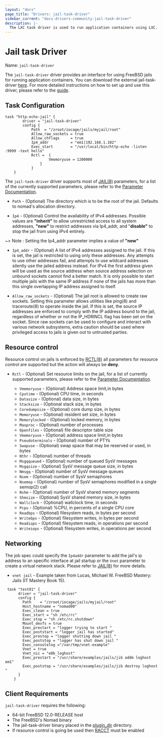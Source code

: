 ```yaml
---
layout: "docs"
page_title: "Drivers: jail-task-driver"
sidebar_current: "docs-drivers-community-jail-task-driver"
description: |-
  The LXC task driver is used to run application containers using LXC.
---
```


# Jail task Driver

Name: `jail-task-driver`

The `jail-task-driver` driver provides an interface for using FreeBSD jails for running application
containers. You can download the external jail-task-driver [here][jail-task-driver]. For more detailed instructions on how to set up and use this driver, please refer to the [guide][jail-task-guide].

## Task Configuration

```hcl
task "http-echo-jail" {
		driver = "jail-task-driver"
		config {
			Path  = "/zroot/iocage/jails/myjail/root"
			Allow_raw_sockets = true
			Allow_chflags     = true
			Ip4_addr          = "em1|192.168.1.102"
			Exec_start        = "/usr/local/bin/http-echo -listen :9999 -text hello"
			Rctl =  {
					Vmemoryuse = 1200000
				}
			}
    }
```

The `jail-task-driver` driver supports most of [JAIL(8)][JAIL(8)] parameters, for a list of the currently supported parameters, please refer to the [Parameter Documentation][parameter-doc].

* `Path` - (Optional) The directory which is to be the root of the jail.
  Defaults to nomad's allocation directory.

* `Ip4` - (Optional) Control the availability of IPv4 addresses.  Possible values are
  **"inherit"** to allow unrestricted access to all system addresses,
  **"new"** to restrict addresses via Ip4_addr, and "**disable"** to stop
  the jail from using IPv4 entirely. 

~> Note : Setting the Ip4_addr parameter implies a value of **"new"**

* `Ip4_addr` - (Optional) A list of IPv4 addresses assigned to the jail.  If this is set,
  the jail is restricted to using only these addresses.  Any attempts to use other addresses fail,
  and attempts to use wildcard addresses silently use the jailed address instead.  For
  IPv4 the first address given will be used as the source address when source address selection on
  unbound sockets cannot find a better match.  It is only possible to start multiple jails with
  the same IP address if none of the jails has more than this
  single overlapping IP address assigned to itself.
 
* `Allow_raw_sockets` - (Optional)  The jail root is allowed to create raw sockets.  Setting
  this parameter allows utilities like ping(8) and traceroute(8) to operate inside the jail.
  If this is set, the source IP addresses are enforced to comply with the IP address bound to the jail,
  regardless of whether or not the IP_HDRINCL flag has been set on the socket.
  Since raw sockets can be used to configure and interact with various network subsystems, extra caution 
  should be used where privileged access to jails is given out to untrusted parties.

## Resource control

Resource control on jails is enforced by [RCTL(8)][rctl-doc] all parameters for resource control
are supported but the action will always be **deny**.  


* `Rctl` - (Optional) Set resource limits on the jail, for a list of currently supported parameters, please refer to the [Parameter Documentation][parameter-doc].

	* `Vmemoryuse`   - (Optional) Address space limit,in bytes  
	* `Cputime`      - (Optional) CPU time, in seconds
	* `Datasize`     - (Optional)  data	size, in bytes
	* `Stacksize`    - (Optional   stack size, in bytes
	* `Coredumpsize` - (Optional)	   core	dump size, in bytes
	* `Memoryuse`    - (Optional)	   resident set size, in bytes
	* `Memorylocked` - (Optional)	   locked memory, in bytes
	* `Maxproc`      - (Optional)		   number of processes
	* `Openfiles`    - (Optional)	   file	descriptor table size
	* `Vmemoryuse`   - (Optional) 	   address space limit,in bytes
	* `Pseudoterminals`  - (Optional)	   number of PTYs
	* `Swapuse`  - (Optional)		   swap	space that may be reserved or used, in bytes
	* `Nthr`  - (Optional)		   number of threads
	* `Msgqqueued`  - (Optional) 	   number of queued SysV messages
	* `Msgqsize`  - (Optional)	   SysV	message	queue size, in bytes
	* `Nmsgq`  - (Optional)		   number of SysV message queues
	* `Nsem`  - (Optional)		   number of SysV semaphores
	* `Nsemop`  - (Optional)		   number of SysV semaphores modified in a single semop(2) call
	* `Nshm`  - (Optional)		   number of SysV shared memory	segments
	* `Shmsize`  - (Optional)		   SysV	shared memory size, in bytes
	* `Wallclock`  - (Optional)	   wallclock time, in seconds
	* `Pcpu`  - (Optional)		   %CPU, in percents of	a single CPU core
	* `Readbps`  - (Optional)		   filesystem reads, in	bytes per second
	* `Writebps`  - (Optional)	   filesystem writes, in bytes per second
	* `Readiops`  - (Optional)	   filesystem reads, in	operations per second
	* `Writeiops`  - (Optional)	   filesystem writes, in operations per	second


## Networking

The job spec could specify the `Ip4addr` parameter to add the jail's ip address to an specific interface at jail
startup or the `Vnet` parameter to create a virtual network stack. Please refer to [JAIL(8)][JAIL(8)] for more details. 

* `vnet jail` - Example taken from Lucas, Michael W. FreeBSD Mastery: Jails (IT Mastery Book 15).   

```hcl
 task "test01" {
      driver = "jail-task-driver"
      config {
		Path    = "/zroot/iocage/jails/myjail/root"
		Host_hostname = "nomad00"
		Exec_clean = true	
		Exec_start = "sh /etc/rc"
		Exec_stop = "sh /etc/rc.shutdown"
		Mount_devfs = true
		Exec_prestart = "logger trying to start "	
		Exec_poststart = "logger jail has started"	
		Exec_prestop = "logger shutting down jail "	
		Exec_poststop = "logger has shut down jail "	
		Exec_consolelog ="/var/tmp/vnet-example"
		Vnet = true
		Vnet_nic = "e0b_loghost"
		Exec_prestart = "/usr/share/examples/jails/jib addm loghost em1"
		Exec_poststop = "/usr/share/examples/jails/jib destroy loghost "
      }
    }
```

## Client Requirements

`jail-task-driver` requires the following:

* 64-bit FreeBSD 12.0-RELEASE host 
* The FreeBSD's Nomad binary
* The jail-task-driver binary placed in the [plugin_dir][plugin_dir] directory. 
* If resource control is going be used then [RACCT][racct-doc] must be enabled 

[jail-task-driver]: https://github.com/cneira/jail-task-driver/releases
[jail-task-guide]: https://github.com/cneira/jail-task-driver#installation
[JAIL(8)]: https://www.freebsd.org/cgi/man.cgi?jail(8)
[racct-doc]: https://www.freebsd.org/doc/handbook/security-resourcelimits.html
[rctl-doc]: https://www.freebsd.org/doc/handbook/security-resourcelimits.html
[parameter-doc]: https://github.com/cneira/jail-task-driver/blob/master/Parameters.md
[plugin_dir]: /docs/configuration/index.html#plugin_dir
